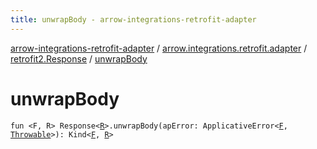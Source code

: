 ```yaml
---
title: unwrapBody - arrow-integrations-retrofit-adapter
---
```


[arrow-integrations-retrofit-adapter](../../index.html) / [arrow.integrations.retrofit.adapter](../index.html) / [retrofit2.Response](index.html) / [unwrapBody](./unwrap-body.html)

# unwrapBody

`fun <F, R> Response<`[`R`](unwrap-body.html#R)`>.unwrapBody(apError: ApplicativeError<`[`F`](unwrap-body.html#F)`, `[`Throwable`](https://kotlinlang.org/api/latest/jvm/stdlib/kotlin/-throwable/index.html)`>): Kind<`[`F`](unwrap-body.html#F)`, `[`R`](unwrap-body.html#R)`>`